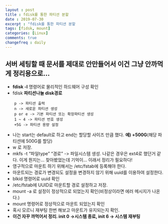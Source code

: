 ```yaml
---
layout : post
title : fdisk를 통한 파티션 분할 
date : 2019-07-30
excerpt : "fdisk를 통한 파티션 분할                                          "
tags: [fidsk, mount]
categories: [Linux]
comments: true
changefreq : daily
---
```




##  서버 세팅할 때 문서를 제대로 안만들어서 이건 그냥 안까먹게 정리용으로... 

- **fdisk -l** 명령어로 물리적인 하드웨어 구성 확인
- fdisk **파티션나눌 disk경로**
~~~ shell
    p -> 파티션 출력
    n -> 새로운 파티션 생성
    p or e -> 기본 파티션 또는 확장파티션 생성
    1 ~ 4 -> 파티션 번호 생성
    +5G -> 파티션 용량 설정
~~~
- 나는 start는 default로 하고 end는 할당할 사이즈 만큼 했다. **예) +500G**(해당 파티션에 500G를 할당)
- w 로 저장. 
- mkfs -t “파일type” “경로” ->  파일시스템 생성. 나같은 경우은 ext4로 했던거 같다. 이게 뭔지는... 찾아봤었는데 기억이... 이래서 정리가 필요하다!
- 영구적으로 마운트 하기 위해서는 /etc/fstab에 등록해야 한다. 
- 마운트되는 경로가 변경되도 설정을 변경하지 않기 위해 uuid를 이용하여 설정한다.
- blkid 명령어로 uuid 확인 
- /etc/fstab에 UUID로 마운트할 경로 설정하고 저장.
- mount -a 로 설정이 정상적으로 되었는지 확인(비정상이라면 에러 메시지가 나온다.)
- mount 명령어로 정상적으로 마운트 되었는지 확인
- 혹시 모르니 재부팅 한번 해보고 마운트가 유지되는지 확인. 
- **이건 자꾸 까먹어서 정리. init 0 ->시스템 종료, init 6 -> 시스템 재부팅**